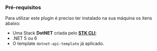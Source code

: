 ### **Pré-requisitos**
Para utilizar este plugin é preciso ter instalado na sua máquina os itens abaixo:  

- Uma Stack **DotNET** criada pelo [**STK CLI**](https://stackspot.com/);  
- .NET 5 ou 6 
- O template `dotnet-api-template` já aplicado.   